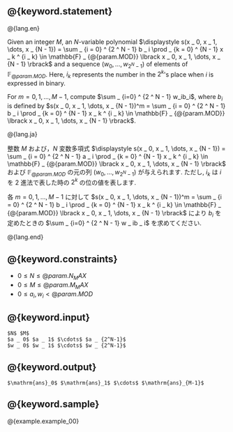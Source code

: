 ## @{keyword.statement}

@{lang.en}

Given an integer $M$, an $N$-variable polynomial $\displaystyle s(x _ 0, x _ 1, \dots, x _ {N - 1}) = \sum _ {i = 0} ^ {2 ^ N - 1} b _ i \prod _ {k = 0} ^ {N - 1} x _ k ^ {i _ k} \in \mathbb{F} _ {@{param.MOD}} \lbrack x _ 0, x _ 1, \dots, x _ {N - 1} \rbrack$ and a sequence $(w _ 0, \ldots, w _ {2 ^ N - 1})$ of elements of $\mathbb{F} _ {@{param.MOD}}$. Here, $i_k$ represents the number in the $2 ^ k$'s place when $i$ is expressed in binary.

For $m=0,1,\ldots,M-1$, compute $\sum _ {i=0} ^ {2 ^ N - 1} w_ib_i$, where $b_i$ is defined by $s(x _ 0, x _ 1, \dots, x _ {N - 1})^m = \sum _ {i = 0} ^ {2 ^ N - 1} b _ i \prod _ {k = 0} ^ {N - 1} x _ k ^ {i _ k} \in \mathbb{F} _ {@{param.MOD}} \lbrack x _ 0, x _ 1, \dots, x _ {N - 1} \rbrack$. 

@{lang.ja}

整数 $M$ および，$N$ 変数多項式 $\displaystyle s(x _ 0, x _ 1, \dots, x _ {N - 1}) = \sum _ {i = 0} ^ {2 ^ N - 1} a _ i \prod _ {k = 0} ^ {N - 1} x _ k ^ {i _ k} \in \mathbb{F} _ {@{param.MOD}} \lbrack x _ 0, x _ 1, \dots, x _ {N - 1} \rbrack$ および $\mathbb{F} _ {@{param.MOD}}$ の元の列 $(w _ 0, \ldots, w _ {2 ^ N - 1})$ が与えられます. ただし, $i _ k$ は $i$ を $2$ 進法で表した時の $2 ^ k$ の位の値を表します. 

各 $m=0,1,\ldots,M-1$ に対して $s(x _ 0, x _ 1, \dots, x _ {N - 1})^m = \sum _ {i = 0} ^ {2 ^ N - 1} b _ i \prod _ {k = 0} ^ {N - 1} x _ k ^ {i _ k} \in \mathbb{F} _ {@{param.MOD}} \lbrack x _ 0, x _ 1, \dots, x _ {N - 1} \rbrack$ により $b _ i$ を定めたときの $\sum _ {i=0} ^ {2 ^ N - 1} w _ ib _ i$ を求めてください.

@{lang.end}

## @{keyword.constraints}

- $0 \leq N \leq @{param.N_MAX}$
- $0 \leq M \leq @{param.M_MAX}$
- $0 \leq a_i, w_i \lt @{param.MOD}$

## @{keyword.input}

```
$N$ $M$
$a _ 0$ $a _ 1$ $\cdots$ $a _ {2^N-1}$
$w _ 0$ $w _ 1$ $\cdots$ $w _ {2^N-1}$
```

## @{keyword.output}

```
$\mathrm{ans}_0$ $\mathrm{ans}_1$ $\cdots$ $\mathrm{ans}_{M-1}$
```

## @{keyword.sample}

@{example.example_00}
